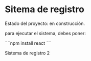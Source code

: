  <h1> Sitema de registro</h1>  

 Estado del proyecto: en construcción.

para ejecutar el sistema, debes poner:

¨¨npm install react ¨¨

Sistema de registro 2
